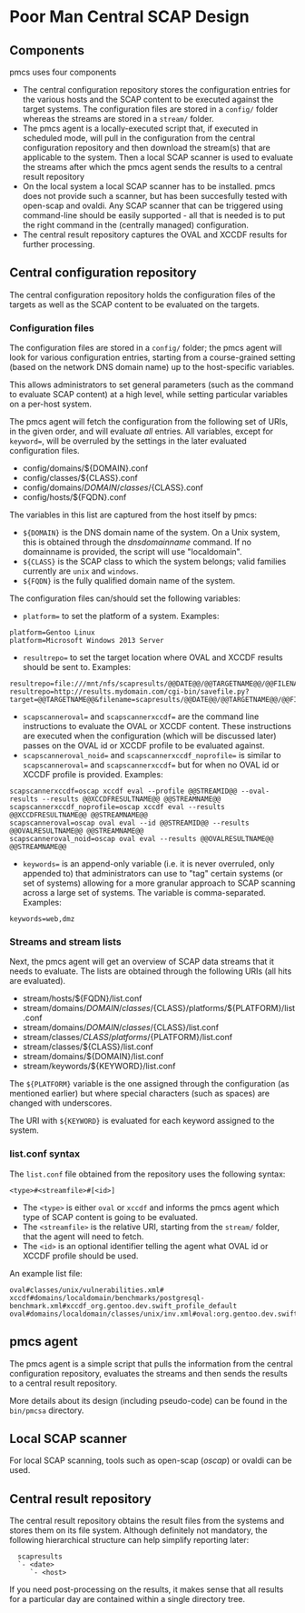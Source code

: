 Poor Man Central SCAP Design
============================

Components
----------

pmcs uses four components

* The central configuration repository stores the configuration entries for the
  various hosts and the SCAP content to be executed against the target systems.
  The configuration files are stored in a `config/` folder whereas the streams
  are stored in a `stream/` folder.
* The pmcs agent is a locally-executed script that, if executed in scheduled
  mode, will pull in the configuration from the central configuration repository
  and then download the stream(s) that are applicable to the system. Then a
  local SCAP scanner is used to evaluate the streams after which the pmcs agent
  sends the results to a central result repository
* On the local system a local SCAP scanner has to be installed. pmcs does not
  provide such a scanner, but has been succesfully tested with open-scap and
  ovaldi. Any SCAP scanner that can be triggered using command-line should be
  easily supported - all that is needed is to put the right command in the
  (centrally managed) configuration.
* The central result repository captures the OVAL and XCCDF results for further
  processing.


Central configuration repository
--------------------------------

The central configuration repository holds the configuration files of the
targets as well as the SCAP content to be evaluated on the targets.

### Configuration files ###

The configuration files are stored in a `config/` folder; the pmcs agent will
look for various configuration entries, starting from a course-grained setting
(based on the network DNS domain name) up to the host-specific variables.

This allows administrators to set general parameters (such as the command to
evaluate SCAP content) at a high level, while setting particular variables on a
per-host system.

The pmcs agent will fetch the configuration from the following set of URIs, in
the given order, and will evaluate _all_ entries. All variables, except for
`keyword=`, will be overruled by the settings in the later evaluated
configuration files.

- config/domains/${DOMAIN}.conf
- config/classes/${CLASS}.conf
- config/domains/${DOMAIN}/classes/${CLASS}.conf
- config/hosts/${FQDN}.conf

The variables in this list are captured from the host itself by pmcs:
* `${DOMAIN}` is the DNS domain name of the system. On a Unix system, this
  is obtained through the *dnsdomainname* command. If no domainname is provided,
  the script will use "localdomain".
* `${CLASS}` is the SCAP class to which the system belongs; valid families
  currently are `unix` and `windows`.
* `${FQDN}` is the fully qualified domain name of the system.

The configuration files can/should set the following variables:

* `platform=` to set the platform of a system. Examples:

```
platform=Gentoo Linux
platform=Microsoft Windows 2013 Server
```

* `resultrepo=` to set the target location where OVAL and XCCDF results should
  be sent to. Examples:
```
resultrepo=file:///mnt/nfs/scapresults/@@DATE@@/@@TARGETNAME@@/@@FILENAME@@
resultrepo=http://results.mydomain.com/cgi-bin/savefile.py?target=@@TARGETNAME@@&filename=scapresults/@@DATE@@/@@TARGETNAME@@/@@FILENAME@@
```

* `scapscanneroval=` and `scapscannerxccdf=` are the command line instructions
  to evaluate the OVAL or XCCDF content. These instructions are executed when
  the configuration (which will be discussed later) passes on the OVAL id or XCCDF
  profile to be evaluated against.
* `scapscanneroval_noid=` and `scapscannerxccdf_noprofile=` is similar to
  `scapscanneroval=` and `scapscannerxccdf=` but for when no OVAL id or XCCDF
  profile is provided. Examples:
```
scapscannerxccdf=oscap xccdf eval --profile @@STREAMID@@ --oval-results --results @@XCCDFRESULTNAME@@ @@STREAMNAME@@
scapscannerxccdf_noprofile=oscap xccdf eval --results @@XCCDFRESULTNAME@@ @@STREAMNAME@@
scapscanneroval=oscap oval eval --id @@STREAMID@@ --results @@OVALRESULTNAME@@ @@STREAMNAME@@
scapscanneroval_noid=oscap oval eval --results @@OVALRESULTNAME@@ @@STREAMNAME@@
```

* `keywords=` is an append-only variable (i.e. it is never overruled, only
  appended to) that administrators can use to "tag" certain systems (or set of
  systems) allowing for a more granular approach to SCAP scanning across a large
  set of systems. The variable is comma-separated. Examples:
```
keywords=web,dmz
```

### Streams and stream lists ###

Next, the pmcs agent will get an overview of SCAP data streams that it needs to
evaluate. The lists are obtained through the following URIs (all hits are
evaluated).

* stream/hosts/${FQDN}/list.conf
* stream/domains/${DOMAIN}/classes/${CLASS}/platforms/${PLATFORM}/list.conf
* stream/domains/${DOMAIN}/classes/${CLASS}/list.conf
* stream/classes/${CLASS}/platforms/${PLATFORM}/list.conf
* stream/classes/${CLASS}/list.conf
* stream/domains/${DOMAIN}/list.conf
* stream/keywords/${KEYWORD}/list.conf

The `${PLATFORM}` variable is the one assigned through the configuration (as
mentioned earlier) but where special characters (such as spaces) are changed
with underscores.

The URI with `${KEYWORD}` is evaluated for each keyword assigned to the system.

### list.conf syntax ###

The `list.conf` file obtained from the repository uses the following syntax:

```
<type>#<streamfile>#[<id>]
```

* The `<type>` is either `oval` or `xccdf` and informs the pmcs agent which type
  of SCAP content is going to be evaluated.
* The `<streamfile>` is the relative URI, starting from the `stream/` folder,
  that the agent will need to fetch.
* The `<id>` is an optional identifier telling the agent what OVAL id or XCCDF
  profile should be used.

An example list file:

```
oval#classes/unix/vulnerabilities.xml#
xccdf#domains/localdomain/benchmarks/postgresql-benchmark.xml#xccdf_org.gentoo.dev.swift_profile_default
oval#domains/localdomain/classes/unix/inv.xml#oval:org.gentoo.dev.swift:def:4432
```

pmcs agent
----------

The pmcs agent is a simple script that pulls the information from the central
configuration repository, evaluates the streams and then sends the results to a
central result repository.

More details about its design (including pseudo-code) can be found in the
`bin/pmcsa` directory.

Local SCAP scanner
------------------

For local SCAP scanning, tools such as open-scap (*oscap*) or ovaldi can be
used.

Central result repository
-------------------------

The central result repository obtains the result files from the systems and
stores them on its file system. Although definitely not mandatory, the following
hierarchical structure can help simplify reporting later:

```
  scapresults
  `- <date>
     `- <host>
```

If you need post-processing on the results, it makes sense that all results for
a particular day are contained within a single directory tree.
